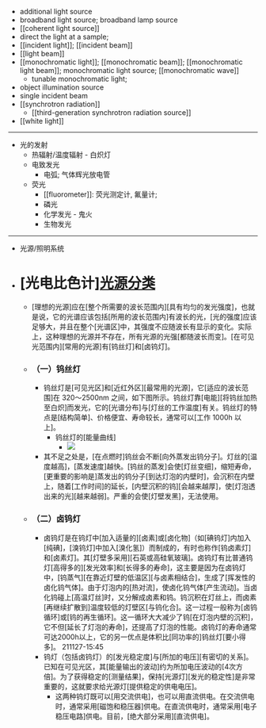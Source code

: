 - additional light source
- broadband light source; broadband lamp source
- [[coherent light source]]
- direct the light at a sample;
- [[incident light]]; [[incident beam]]
- [[light beam]]
- [[monochromatic light]]; [[monochromatic beam]]; [[monochromatic light beam]]; monochromatic light source; [[monochromatic wave]]
    - tunable monochromatic light;
- object illumination source
- single incident beam
- [[synchrotron radiation]]
    - [[third-generation synchrotron radiation source]]
- [[white light]]
- ---
- 光的发射
    - 热辐射/温度辐射 - 白炽灯
    - 电致发光
        - 电弧; 气体辉光放电管
    - 荧光
        - [[fluorometer]]: 荧光测定计, 氟量计;
        - 磷光
        - 化学发光 - 鬼火
        - 生物发光
- ---
- 光源/照明系统
- # [光电比色计][光源分类](http://www.mega-9.com/tech/tech-12.html)
    - [理想的光源]应在[整个所需要的波长范围内][具有均匀的发光强度]，也就是说，它的光谱应该包括[所用的波长范围内]有波长的光，[光的强度]应该足够大，并且在整个[光谱区]中，其强度不应随波长有显示的变化。实际上，这种理想的光源并不存在，所有光源的光强[都随波长而变]。[在可见光范围内][常用的光源]有[钨丝灯]和[卤钨灯]。
    - ### **（一）钨丝灯**
        - 钨丝灯是[可见光区]和[近红外区][最常用的光源]，它[适应的波长范围]在 320～2500nm 之间，如下图所示。钨丝灯靠[电能][将钨丝加热至白炽]而发光，它的[光谱分布]与[灯丝的工作温度]有关。钨丝灯的特点是[结构简单]、价格便宜、寿命较长，通常可以[工作 1000h 以上]。
            - 钨丝灯的[能量曲线]
                - ![](http://www.mega-9.com/tech/tech-12_wps7D1.tmp.png)
        - 其不足之处是，[在点燃时]钨丝会不断[向外蒸发出钨分子]。灯丝的[温度越高]，[蒸发速度]越快。[钨丝的蒸发]会使[灯丝变细]，缩短寿命，[更重要的影响是]蒸发出的钨分子[到达灯泡的内壁时]，会沉积在内壁上，随着[工作时间]的延长，[内壁沉积的钨][会越来越厚]，使[灯泡透出来的光][越来越弱]。严重的会使[灯壁发黑]，无法使用。
    - ### **（二）卤钨灯**
        - 卤钨灯是在钨灯中[加入适量的][卤素]或[卤化物]（如[碘钨灯]内加入[纯碘]，[溴钨灯]中加入[溴化氢]）而制成的，有时也称作[钨卤素灯]和[卤素灯]。其[灯壁多采用][石英或高硅氧玻璃]。卤钨灯有比普通钨灯[高得多的][发光效率]和[长得多的寿命]，这主要是因为在卤钨灯中，[钨蒸气][在靠近灯壁的低温区][与卤素相结合]，生成了[挥发性的卤化钨气体]。由于灯泡内的[热对流]，使卤化钨气体[产生流动]。当卤化钨碰上[高温灯丝]时，又分解成卤素和钨。钨沉积在灯丝上，而卤素[再继续扩散到]温度较低的灯壁区[与钨化合]。这一过程一般称为[卤钨循环]或[钨的再生循环]。这一循环大大减少了钨[在灯泡内壁的沉积]，它不但[延长了灯泡的寿命]，还提高了灯泡的性能。卤钨灯的寿命通常可达2000h以上，它的另一优点是体积比[同功率的]钨丝灯[要小得多]。
211127-15:45
        - 钨灯（包括卤钨灯）的[发光稳定度]与[所加的电压][有密切的关系]。已知在可见光区，其[能量输出的波动]约为所加电压波动的[4次方倍]。为了获得稳定的[测量结果]，保持[光源灯][发光的稳定性]是非常重要的，这就要求给光源灯[提供稳定的供电电压]。
            - 这两种钨灯既可以[用交流供电]，也可以用直流供电。在交流供电时，通常采用[磁饱和稳压器]供电。在直流供电时，通常采用[电子稳压电路]供电。目前，[绝大部分采用][直流供电]。
